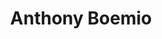 ---
title: "Anthony Boemio"
presenter_id: anthony_boemio
position: Postdoc
start_date: 2003
end_date: 2008
email: 
phone: 
photo: 
status: former
layout: member 
---